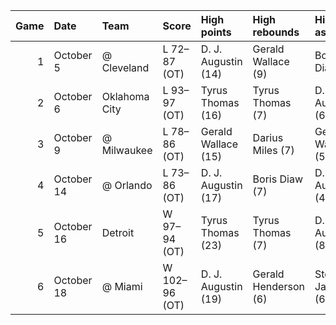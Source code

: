 |   Game | Date       | Team          | Score         | High points         | High rebounds        | High assists        | Location Attendance            | Record   |
|-------:|:-----------|:--------------|:--------------|:--------------------|:---------------------|:--------------------|:-------------------------------|:---------|
|      1 | October 5  | @ Cleveland   | L 72–87 (OT)  | D. J. Augustin (14) | Gerald Wallace (9)   | Boris Diaw (4)      | Quicken Loans Arena n/a        | 0–1      |
|      2 | October 6  | Oklahoma City | L 93–97 (OT)  | Tyrus Thomas (16)   | Tyrus Thomas (7)     | D. J. Augustin (6)  | Crown Coliseum 7,491           | 0–2      |
|      3 | October 9  | @ Milwaukee   | L 78–86 (OT)  | Gerald Wallace (15) | Darius Miles (7)     | Gerald Wallace (5)  | Resch Center 5,467             | 0–3      |
|      4 | October 14 | @ Orlando     | L 73–86 (OT)  | D. J. Augustin (17) | Boris Diaw (7)       | D. J. Augustin (4)  | Amway Center 18,846            | 0–4      |
|      5 | October 16 | Detroit       | W 97–94 (OT)  | Tyrus Thomas (23)   | Tyrus Thomas (7)     | D. J. Augustin (8)  | Colonial Life Arena 6,847      | 1–4      |
|      6 | October 18 | @ Miami       | W 102–96 (OT) | D. J. Augustin (19) | Gerald Henderson (6) | Stephen Jackson (6) | American Airlines Arena 18,557 | 2–4      |